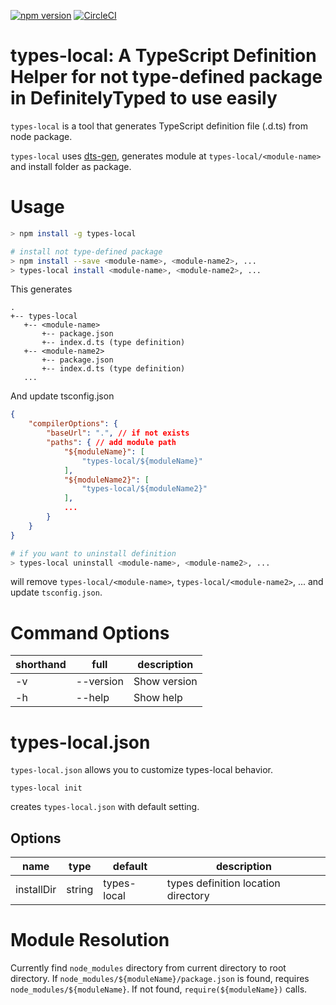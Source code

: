 [![npm version](https://badge.fury.io/js/types-local.svg)](https://badge.fury.io/js/types-local)
[![CircleCI](https://circleci.com/gh/tamayika/types-local.svg?style=svg)](https://circleci.com/gh/tamayika/types-local)

# types-local: A TypeScript Definition Helper for not type-defined package in DefinitelyTyped to use easily

`types-local` is a tool that generates TypeScript definition file (.d.ts) from node package.

`types-local` uses [dts-gen](https://github.com/Microsoft/dts-gen), generates module at `types-local/<module-name>` and install folder as package.

# Usage

```sh
> npm install -g types-local

# install not type-defined package
> npm install --save <module-name>, <module-name2>, ...
> types-local install <module-name>, <module-name2>, ...
```

This generates

```
.
+-- types-local
   +-- <module-name>
       +-- package.json
       +-- index.d.ts (type definition)
   +-- <module-name2>
       +-- package.json
       +-- index.d.ts (type definition)
   ...
```

And update tsconfig.json

```json
{
    "compilerOptions": {
        "baseUrl": ".", // if not exists
        "paths": { // add module path
            "${moduleName}": [
                "types-local/${moduleName}"
            ],
            "${moduleName2}": [
                "types-local/${moduleName2}"
            ],
            ...
        }
    }
}
```

```sh
# if you want to uninstall definition
> types-local uninstall <module-name>, <module-name2>, ...
```

will remove `types-local/<module-name>`, `types-local/<module-name2>`, ... and update `tsconfig.json`.

# Command Options

|shorthand |full       |description         |
|----------|-----------|--------------------|
|-v        |--version  |Show version        |
|-h        |--help     |Show help           |

# types-local.json

`types-local.json` allows you to customize types-local behavior.

```
types-local init
```

creates `types-local.json` with default setting.

## Options

|name      |type       |default    |description                        |
|----------|-----------|-----------|-----------------------------------|
|installDir|string     |types-local|types definition location directory|

# Module Resolution

Currently find `node_modules` directory from current directory to root directory.
If `node_modules/${moduleName}/package.json` is found, requires `node_modules/${moduleName}`.
If not found, `require(${moduleName})` calls.